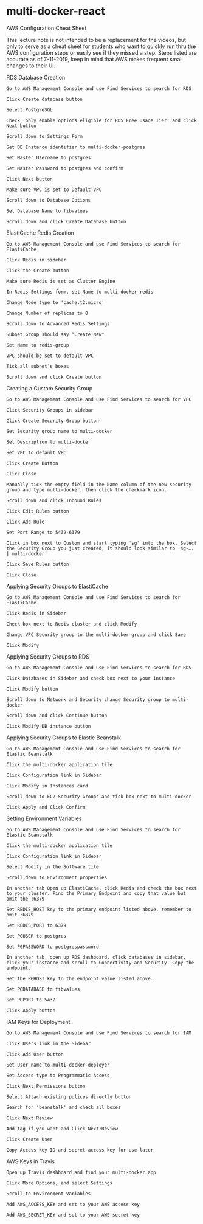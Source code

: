 # multi-docker-react
AWS Configuration Cheat Sheet

This lecture note is not intended to be a replacement for the videos, but only to serve as a cheat sheet for students who want to quickly run thru the AWS configuration steps or easily see if they missed a step. Steps listed are accurate as of 7-11-2019, keep in mind that AWS makes frequent small changes to their UI.

RDS Database Creation

    Go to AWS Management Console and use Find Services to search for RDS

    Click Create database button

    Select PostgreSQL

    Check 'only enable options eligible for RDS Free Usage Tier' and click Next button

    Scroll down to Settings Form

    Set DB Instance identifier to multi-docker-postgres

    Set Master Username to postgres

    Set Master Password to postgres and confirm

    Click Next button

    Make sure VPC is set to Default VPC

    Scroll down to Database Options

    Set Database Name to fibvalues

    Scroll down and click Create Database button

ElastiCache Redis Creation

    Go to AWS Management Console and use Find Services to search for ElastiCache

    Click Redis in sidebar

    Click the Create button

    Make sure Redis is set as Cluster Engine

    In Redis Settings form, set Name to multi-docker-redis

    Change Node type to 'cache.t2.micro'

    Change Number of replicas to 0

    Scroll down to Advanced Redis Settings

    Subnet Group should say “Create New"

    Set Name to redis-group

    VPC should be set to default VPC

    Tick all subnet’s boxes

    Scroll down and click Create button

Creating a Custom Security Group

    Go to AWS Management Console and use Find Services to search for VPC

    Click Security Groups in sidebar

    Click Create Security Group button

    Set Security group name to multi-docker

    Set Description to multi-docker

    Set VPC to default VPC

    Click Create Button

    Click Close

    Manually tick the empty field in the Name column of the new security group and type multi-docker, then click the checkmark icon.

    Scroll down and click Inbound Rules

    Click Edit Rules button

    Click Add Rule

    Set Port Range to 5432-6379

    Click in box next to Custom and start typing 'sg' into the box. Select the Security Group you just created, it should look similar to 'sg-…. | multi-docker’

    Click Save Rules button

    Click Close

Applying Security Groups to ElastiCache

    Go to AWS Management Console and use Find Services to search for ElastiCache

    Click Redis in Sidebar

    Check box next to Redis cluster and click Modify

    Change VPC Security group to the multi-docker group and click Save

    Click Modify

Applying Security Groups to RDS

    Go to AWS Management Console and use Find Services to search for RDS

    Click Databases in Sidebar and check box next to your instance

    Click Modify button

    Scroll down to Network and Security change Security group to multi-docker

    Scroll down and click Continue button

    Click Modify DB instance button

Applying Security Groups to Elastic Beanstalk

    Go to AWS Management Console and use Find Services to search for Elastic Beanstalk

    Click the multi-docker application tile

    Click Configuration link in Sidebar

    Click Modify in Instances card

    Scroll down to EC2 Security Groups and tick box next to multi-docker

    Click Apply and Click Confirm

Setting Environment Variables

    Go to AWS Management Console and use Find Services to search for Elastic Beanstalk

    Click the multi-docker application tile

    Click Configuration link in Sidebar

    Select Modify in the Software tile

    Scroll down to Environment properties

    In another tab Open up ElastiCache, click Redis and check the box next to your cluster. Find the Primary Endpoint and copy that value but omit the :6379

    Set REDIS_HOST key to the primary endpoint listed above, remember to omit :6379

    Set REDIS_PORT to 6379

    Set PGUSER to postgres

    Set PGPASSWORD to postgrespassword

    In another tab, open up RDS dashboard, click databases in sidebar, click your instance and scroll to Connectivity and Security. Copy the endpoint.

    Set the PGHOST key to the endpoint value listed above.

    Set PGDATABASE to fibvalues

    Set PGPORT to 5432

    Click Apply button

IAM Keys for Deployment

    Go to AWS Management Console and use Find Services to search for IAM

    Click Users link in the Sidebar

    Click Add User button

    Set User name to multi-docker-deployer

    Set Access-type to Programmatic Access

    Click Next:Permissions button

    Select Attach existing polices directly button

    Search for 'beanstalk' and check all boxes

    Click Next:Review

    Add tag if you want and Click Next:Review

    Click Create User

    Copy Access key ID and secret access key for use later

AWS Keys in Travis

    Open up Travis dashboard and find your multi-docker app

    Click More Options, and select Settings

    Scroll to Environment Variables

    Add AWS_ACCESS_KEY and set to your AWS access key

    Add AWS_SECRET_KEY and set to your AWS secret key
